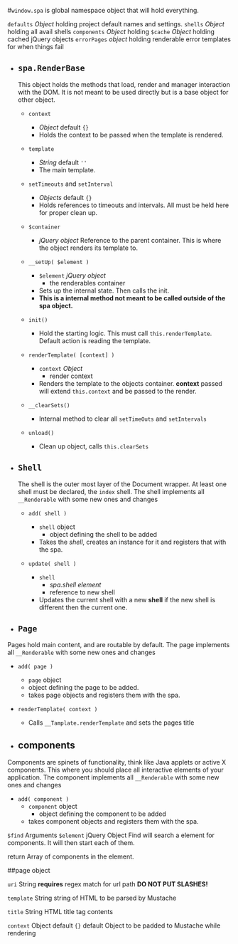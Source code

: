
#`window.spa`
is global namespace object that will hold everything.

`defaults` *Object* holding project default names and settings.
`shells` *Object* holding all avail shells
`components` *Object* holding
`$cache` *Object* holding cached jQuery objects
`errorPages` *object* holding renderable error templates for when things fail
 

* ## `spa.RenderBase`
  This object holds the methods that load, render and manager interaction with the DOM. It is not meant to be used directly but is a base object for other object.
 
  * `context`
    * *Object* default `{}`
    * Holds the context to be passed when the template is rendered.
 
  * `template`
    * *String* default `''`
    * The main template.
 
  * `setTimeouts` and `setInterval`
    * *Objects* default `{}`
    * Holds references to timeouts and intervals. All must be held here for proper clean up.
 
  * `$container`
    * *jQuery object*
    Reference to the parent container. This is where the object renders its template to.
 
  * `__setUp( $element )`
    * `$element` *jQuery object*
      * the renderables container
    * Sets up the internal state. Then calls the init.
    * **This is a internal method not meant to be called outside of the spa object.**
 
  * `init()`
    * Hold the starting logic. This must call `this.renderTemplate`. Default action is reading the template.
 
  * `renderTemplate( [context] )`
    * `context` *Object* 
      * render context
    * Renders the template to the objects container. **context** passed will extend `this.context` and be passed to the render.

  * `__clearSets()`
    * Internal method to clear all `setTimeOuts` and `setIntervals`

  * `unload()`
    * Clean up object, calls `this.clearSets`


* ## `Shell` 
  The shell is the outer most layer of the Document wrapper. At least one shell must be declared, the `index` shell. The shell implements all `__Renderable` with some new ones and changes

  * `add( shell )`
    * `shell` object
      * object defining the shell to be added
    * Takes the *shell*, creates an instance for it and registers that with the spa.

  * `update( shell )`
    * `shell`
   		* *spa.shell element*
      * reference to new shell
    * Updates the  current shell with a new **shell** if the new shell is different then the current one.


* ## `Page`
Pages hold main content, and are routable by default. The page implements all `__Renderable` with some new ones and changes

  * `add( page )`
	* `page` object
	* object defining the page to be added.
    * takes page objects and registers them with the spa.

  * `renderTemplate( context )`
    * Calls `__Tamplate.renderTemplate` and sets the pages title


* ## components
Components are spinets of functionality, think like Java applets or active X components. This where you should place all interactive elements of your application. The component implements all `__Renderable` with some new ones and changes

  * `add( component )`
	* `component` object
	  * object defining the component to be added
    * takes component objects and registers them with the spa.


`$find`
Arguments
	`$element` jQuery Object 
Find will search a element for components. It will then start each of them.

return Array of components in the element.



##page object

`uri` String **requires**
	regex match for url path
	**DO NOT PUT SLASHES!**

`template` String
	string of HTML to be parsed by Mustache

`title` String
	HTML title tag contents

`context` Object default `{}`
	default Object to be padded to Mustache while rendering
